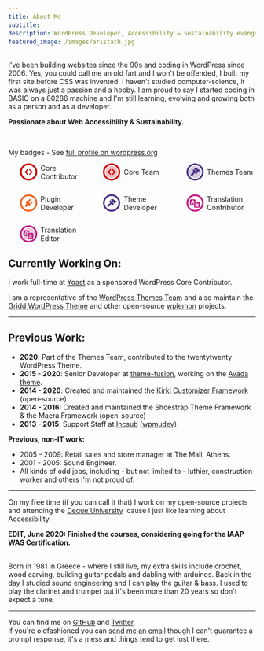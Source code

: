 ```yaml
---
title: About Me
subtitle: 
description: WordPress Developer, Accessibility & Sustainability evangelist, Human
featured_image: /images/aristath.jpg
---
```


I've been building websites since the 90s and coding in WordPress since 2006. Yes, you could call me an old fart and I won't be offended, I built my first site before CSS was invented. I haven't studied computer-science, it was always just a passion and a hobby. I am proud to say I started coding in BASIC on a 80286 machine and I'm still learning, evolving and growing both as a person and as a developer.

**Passionate about Web Accessibility & Sustainability.**

<br>
<div class="contributions">
	<p>My badges - See <a href="https://profiles.wordpress.org/aristath/" target="_blank" rel="nofollow">full profile on wordpress.org</a></p>
	<ul role="main" style="display:grid;grid-template-columns: repeat(auto-fill, minmax(10em, 1fr));list-style:none;grid-gap:2em;">
		<li style="display:grid;grid-template-columns:2.5em 1fr;grid-gap:0.5em;align-items:center;">
			<img alt="" src="/assets/badges/core-contrib.png" style="max-width:100%;height:auto;">
			Core Contributor
		</li>
		<li style="display:grid;grid-template-columns:2.5em 1fr;grid-gap:0.5em;align-items:center;">
			<img alt="" src="/assets/badges/core-team.png" style="max-width:100%;height:auto;">
			Core Team
		</li>
		<li style="display:grid;grid-template-columns:2.5em 1fr;grid-gap:0.5em;align-items:center;">
			<img alt="" src="/assets/badges/themes-team.png" style="max-width:100%;height:auto;">
			Themes Team
		</li>
		<li style="display:grid;grid-template-columns:2.5em 1fr;grid-gap:0.5em;align-items:center;">
			<img alt="" src="/assets/badges/plugin-dev.png" style="max-width:100%;height:auto;">
			Plugin Developer
		</li>
		<li style="display:grid;grid-template-columns:2.5em 1fr;grid-gap:0.5em;align-items:center;">
			<img alt="" src="/assets/badges/theme-dev.png" style="max-width:100%;height:auto;">
			Theme Developer
		</li>
		<li style="display:grid;grid-template-columns:2.5em 1fr;grid-gap:0.5em;align-items:center;">
			<img alt="" src="/assets/badges/translation-contrib.png" style="max-width:100%;height:auto;">
			Translation Contributor
		</li>
		<li style="display:grid;grid-template-columns:2.5em 1fr;grid-gap:0.5em;align-items:center;">
			<img alt="" src="/assets/badges/translation-editor.png" style="max-width:100%;height:auto;">
			Translation Editor
		</li>
	</ul>
</div>

## Currently Working On:

I work full-time at [Yoast](https://yoast.com/) as a sponsored WordPress Core Contributor.

I am a representative of the [WordPress Themes Team](https://make.wordpress.org/themes/) and also maintain the [Gridd WordPress Theme](https://w.org/themes/gridd) and other open-source [wplemon](https://wplemon.com) projects.

--------------------------

## Previous Work:

* **2020**: Part of the Themes Team, contributed to the twentytwenty WordPress Theme.
* **2015 - 2020**: Senior Developer at [theme-fusion](https://theme-fusion.com/), working on the [Avada theme](https://themeforest.net/item/avada-responsive-multipurpose-theme/2833226).
* **2014 - 2020**: Created and maintained the [Kirki Customizer Framework](https://w.org/plugins/kirki) (open-source)
* **2014 - 2016**: Created and maintained the Shoestrap Theme Framework & the Maera Framework (open-source)
* **2013 - 2015**: Support Staff at [Incsub](https://incsub.com/) ([wpmudev](https://premium.wpmudev.org/))

**Previous, non-IT work:**

* 2005 - 2009: Retail sales and store manager at The Mall, Athens.
* 2001 - 2005: Sound Engineer.
* All kinds of odd jobs, including - but not limited to - luthier, construction worker and others I'm not proud of.

----------------------

On my free time (if you can call it that) I work on my open-source projects and attending the [Deque University](https://dequeuniversity.com/) 'cause I just like learning about Accessibility.

**EDIT, June 2020: Finished the courses, considering going for the IAAP WAS Certification.**

<br>
Born in 1981 in Greece - where I still live, my extra skills include crochet, wood carving, building guitar pedals and dabling with arduinos. Back in the day I studied sound engineering and I can play the guitar & bass. I used to play the clarinet and trumpet but it's been more than 20 years so don't expect a tune.

<br>

---------

You can find me on [GitHub](https://github.com/aristath) and [Twitter](https://twitter.com/aristath).  
If you're oldfashioned you can [send me an email](mailto:aristath@gmail.com) though I can't guarantee a prompt response, it's a mess and things tend to get lost there.
